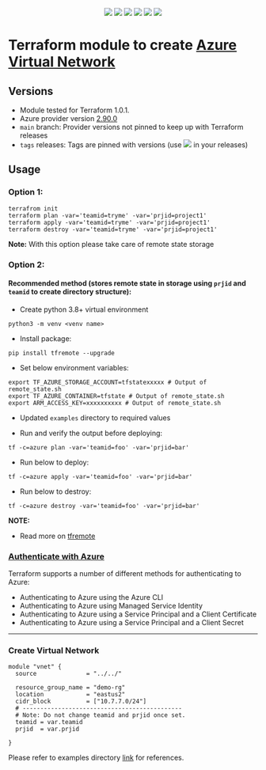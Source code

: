 <p align="center">
    <a href="https://github.com/tomarv2/terraform-azure-vnet/actions/workflows/pre-commit.yml" alt="Pre Commit">
        <img src="https://github.com/tomarv2/terraform-azure-vnet/actions/workflows/pre-commit.yml/badge.svg?branch=main" /></a>
    <a href="https://www.apache.org/licenses/LICENSE-2.0" alt="license">
        <img src="https://img.shields.io/github/license/tomarv2/terraform-azure-vnet" /></a>
    <a href="https://github.com/tomarv2/terraform-azure-vnet/tags" alt="GitHub tag">
        <img src="https://img.shields.io/github/v/tag/tomarv2/terraform-azure-vnet" /></a>
    <a href="https://github.com/tomarv2/terraform-azure-vnet/pulse" alt="Activity">
        <img src="https://img.shields.io/github/commit-activity/m/tomarv2/terraform-azure-vnet" /></a>
    <a href="https://stackoverflow.com/users/6679867/tomarv2" alt="Stack Exchange reputation">
        <img src="https://img.shields.io/stackexchange/stackoverflow/r/6679867"></a>
    <a href="https://twitter.com/intent/follow?screen_name=varuntomar2019" alt="follow on Twitter">
        <img src="https://img.shields.io/twitter/follow/varuntomar2019?style=social&logo=twitter"></a>
</p>

# Terraform module to create [Azure Virtual Network](https://azure.microsoft.com/en-us/services/virtual-network/#overview)

## Versions

- Module tested for Terraform 1.0.1.
- Azure provider version [2.90.0](https://registry.terraform.io/providers/hashicorp/azurerm/latest)
- `main` branch: Provider versions not pinned to keep up with Terraform releases
- `tags` releases: Tags are pinned with versions (use <a href="https://github.com/tomarv2/terraform-azure-vnet/tags" alt="GitHub tag">
        <img src="https://img.shields.io/github/v/tag/tomarv2/terraform-azure-vnet" /></a> in your releases)

## Usage

### Option 1:

```
terrafrom init
terraform plan -var='teamid=tryme' -var='prjid=project1'
terraform apply -var='teamid=tryme' -var='prjid=project1'
terraform destroy -var='teamid=tryme' -var='prjid=project1'
```
**Note:** With this option please take care of remote state storage

### Option 2:

#### Recommended method (stores remote state in storage using `prjid` and `teamid` to create directory structure):

- Create python 3.8+ virtual environment
```
python3 -m venv <venv name>
```

- Install package:
```
pip install tfremote --upgrade
```

- Set below environment variables:
```
export TF_AZURE_STORAGE_ACCOUNT=tfstatexxxxx # Output of remote_state.sh
export TF_AZURE_CONTAINER=tfstate # Output of remote_state.sh
export ARM_ACCESS_KEY=xxxxxxxxxx # Output of remote_state.sh
```

- Updated `examples` directory to required values

- Run and verify the output before deploying:
```
tf -c=azure plan -var='teamid=foo' -var='prjid=bar'
```

- Run below to deploy:
```
tf -c=azure apply -var='teamid=foo' -var='prjid=bar'
```

- Run below to destroy:
```
tf -c=azure destroy -var='teamid=foo' -var='prjid=bar'
```
**NOTE:**

- Read more on [tfremote](https://github.com/tomarv2/tfremote)

### [Authenticate with Azure](https://registry.terraform.io/providers/hashicorp/azurerm/latest/docs)

Terraform supports a number of different methods for authenticating to Azure:

- Authenticating to Azure using the Azure CLI
- Authenticating to Azure using Managed Service Identity
- Authenticating to Azure using a Service Principal and a Client Certificate
- Authenticating to Azure using a Service Principal and a Client Secret

---

### Create Virtual Network

```
module "vnet" {
  source              = "../../"

  resource_group_name = "demo-rg"
  location            = "eastus2"
  cidr_block          = ["10.7.7.0/24"]
  # ---------------------------------------------
  # Note: Do not change teamid and prjid once set.
  teamid = var.teamid
  prjid  = var.prjid

}
```

Please refer to examples directory [link](examples) for references.
